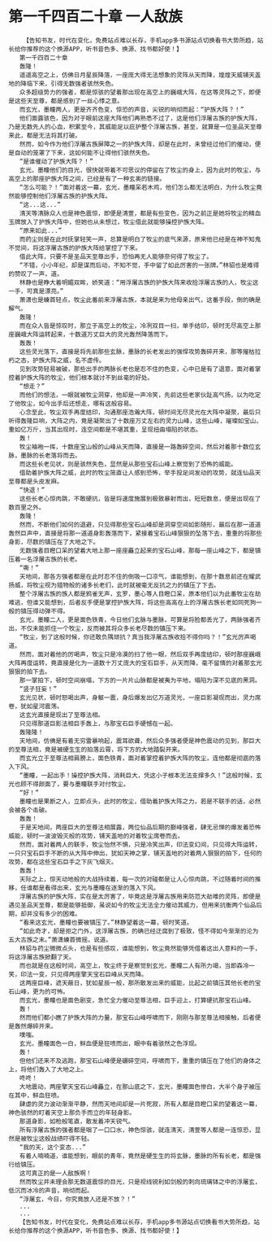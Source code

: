 # 第一千四百二十章 一人敌族
        【告知书友，时代在变化，免费站点难以长存，手机app多书源站点切换看书大势所趋，站长给你推荐的这个换源APP，听书音色多、换源、找书都好使！】
       第一千四百二十章
       轰隆！
       遥遥高空之上，仿佛日月星辰降落，一座庞大得无法想象的灵阵从天而降，煌煌天威铺天盖地的降临下来，引得无数强者骇然失色。
       众多超级势力的强者，都是惊骇的望着那出现在高空上的巍峨大阵，在这等灵阵之下，即便是这些天至尊，都是感到了一丝心悸之意。
       而玄光，墨瞳两人，更是齐齐色变，惊恐的声音，尖锐的响彻而起：“护族大阵？！”
       他们面露骇色，因为对于眼前这座大阵他们再熟悉不过了，这是他们浮屠古族的护族大阵，乃是无数先人的心血，积累至今，其威能足以庇护整个浮屠古族，甚至，就算是一位圣品天至尊来此，都是无法将其打破。
       然而，如今作为他们浮屠古族屏障之一的护族大阵，却是在此时，未曾经过他们的催动，便是自动的笼罩了下来，这如何能不让得他们骇然失色。
       “是谁催动了护族大阵？！”
       玄光，墨瞳他们的目光，很快就带着不可思议的停留在了牧尘的身上，因为此时的牧尘，与高空上的那座护族大阵之间，已经是有了一种玄奥的链接。
       “怎么可能？！”面对着这一幕，玄光，墨瞳呆若木鸡，他们怎么都无法明白，为什么牧尘竟然能够控制他们浮屠古族的护族大阵。
       “这...这...”
       清天等清脉众人也是神色震惊，即便是清萱，都是有些变色，因为之前正是她将牧尘的精血玉牌放入了护族大阵中，但她也从未想过，牧尘借此就能够操控护族大阵。
       “原来如此...”
       而药尘则是在此时抚掌轻笑一声，总算是明白了牧尘的底气来源，原来他已经是在神不知鬼不觉间，将这浮屠古族的护族大阵给掌控了下来。
       借此大阵，只要不是圣品天至尊出手，恐怕再无人能够奈何得了牧尘了。
       “不错，小小年纪，却是谋而后动，不知不觉，手中留了如此厉害的一张牌。”林貂也是难得的赞叹了一声，道。
       林静也是睁大着明媚双眸，娇笑道：“用浮屠古族的护族大阵来收拾浮屠古族的人，牧尘这一手，可真是漂亮。”
       萧潇也是螓首轻点，牧尘此番前来浮屠古族，本就是来为他母亲出气，这番手段，倒的确是解气。
       轰隆！
       而在众人皆是惊叹时，那立于高空上的牧尘，冷冽双目一扫，单手结印，顿时无尽高空上那座巍峨大阵运转起来，十数道万丈巨大的灵光轰然降落而下。
       轰轰！
       这些灵光落下，直接是将先前那些玄脉，墨脉的长老发出的强悍攻势轰碎开来，那等摧枯拉朽之态，护族大阵之威，名不虚传。
       见到攻势轻易被破，那些出手的两脉长老也是忍不住的色变，心中已是有了退意，面对着掌控着护族大阵的牧尘，他们根本就讨不到丝毫的好处。
       “想走？”
       而他们的想法，一眼就被牧尘洞穿，他却是一声冷笑，先前这些老家伙趾高气扬，以为吃定了他牧尘，如今出手后还想走，哪有这般容易。
       心念至此，牧尘双手再度结印，沟通那座浩瀚大阵，顿时间无尽灵光在大阵中凝聚，最后只听得轰隆巨响，大阵之内，竟是凝聚出了十数座万丈左右的灵力山峰，这些山峰，璀璨如宝山，重如亿万斤，当其出现时，连空间都是不堪其重，呈现扭曲塌陷的状态。
       轰！
       牧尘袖袍一挥，十数座宝山般的山峰从天而降，直接是一路轰碎空间，然后对着那十数位玄脉，墨脉的长老落将而去。
       而这些长老见状，则是骇然失色，显然是从那些宝石山峰上察觉到了恐怖的威能。
       借助着护族大阵之威，此时的牧尘简直让人感到恐怖，举手投足间发动的攻势，就连仙品天至尊都是头皮发麻。
       “快退！”
       这些长老心惊肉跳，不敢硬抗，皆是将速度施展到极致暴射而出，短短数息，便是出现在了数百里之外。
       轰隆！
       然而，不断他们如何的退避，只见得那些宝石山峰却是洞穿空间如影随形，最后在那一道道轰然巨声中，直接是将那一道道身影轰落而下，紧接着宝石山峰狠狠的坠落下去，重重的将那些身影，尽数的镇压在了大地之下。
       无数强者目瞪口呆的望着大地上那一座座矗立起来的宝石山峰，那每一座山峰之下，都是镇压着一名浮屠古族的长老。
       “嘶！”
       天地间，那各方强者都是在此时忍不住的倒吸一口凉气，谁能想到，在那十数息前还在耀武扬威，将牧尘视为猎物般的诸多长老们，此时就被毫无反抗之力的镇压了下去。
       整个浮屠古族的族人都是鸦雀无声，玄罗，墨心等人目瞪口呆，原本他们以为此番牧尘在劫难逃，但谁又能想到，后者反手便是掌控护族大阵，将这些高高在上的浮屠古族长老如同死狗一般的镇压得动弹不得。
       玄光，墨瞳二人，更是面色铁青，今日他们玄脉与墨脉，可算是将脸都丢光了，两脉强者齐出，不仅未能抓住一个牧尘，反而被其将众多长老尽数的镇压下来。
       “牧尘，到了这般时候，你还敢负隅顽抗？真当我浮屠古族收拾不得你吗？！”玄光厉声喝道。
       然而，面对着他的厉喝声，牧尘只是冷漠的扫了他一眼，然后双手再度结印，顿时那座巍峨大阵再度运转，竟直接是化为一道数十万丈庞大的宝石巨手，从天而降，毫不留情的对着那玄光狠狠的拍下去。
       那一掌拍下，顿时空间崩塌，下方的一片片山脉都是被夷为平地，塌陷为深不见底的黑洞。
       “竖子狂妄！”
       玄光见状，顿时怒喝出声，身躯一震，身后爆发出亿万道灵光，一座巨影凝现而出，灵力席卷，犹如星河震荡。
       这玄光直接是现出了至尊法相。
       只见得那道巨影法相巨手轰上，与那宝石巨手硬憾在一起。
       轰隆隆！
       天地间，仿佛是有着无穷雷暴响起，震耳欲聋，然后众多强者便是神色震动的见到，那巨大的至尊法相，竟是被硬生生的拍落云霄，将下方的大地踏裂开来。
       而玄光立于至尊法相肩膀上，面色铁青，面对着掌控着护族大阵的牧尘，连他都是彻底的落入下风。
       “墨瞳，一起出手！操控护族大阵，消耗巨大，凭这小子根本无法支撑多久！”这般时候，玄光也顾不得颜面了，要与墨瞳联手对付牧尘。
       “好！”
       墨瞳也是果断之人，立即点头，此时的牧尘，借助着护族大阵之力，若是不联手的话，必然会被各个击破。
       轰轰！
       于是天地间，两座巨大的至尊法相展露，两位仙品后期的巅峰强者，肆无忌惮的爆发着恐怖威能，顿时一波波毁灭般的攻势，铺天盖地的对着牧尘席卷而去。
       然而，面对着两人的联手，牧尘怡然不惧，只是冷笑出声，印法变幻间，只见得大阵运转，一只只宝石巨手不断的从大阵中伸出，犹如天神之掌，铺天盖地的对着两人狠狠的拍下，任何的攻势，都在这些宝石巨手之下灰飞烟灭。
       轰轰！
       天际之上，惊天动地般的大战持续着，每一次的对碰都是让人心惊肉跳，不过随着时间的推移，任谁都是看得出来，玄光与墨瞳在逐渐的落入下风。
       浮屠古族的护族大阵，实在是太厉害了，毕竟这是浮屠古族用来防范大劫难的灵阵，即便是遇见圣品天至尊，都是能够抵御，虽说如今的牧尘无法全力催动其威力，但用来抗衡两个仙品后期，却并没有多少的困难。
       “看来这玄光，墨瞳也要被镇压了。”林静望着这一幕，顿时笑道。
       “如此奇才，却是拒之门外，这浮屠古族，的确已经迂腐到了极致，怪不得如今渐渐的沦为五大古族之末。”萧潇螓首微摇，说道。
       林貂与药尘微微点头，也是有些感叹，谁能想到，牧尘竟然能够凭借着这出人意料的一手，将这浮屠古族掀翻了天。
       而也就是在这般时间，高空上，牧尘终于是察觉到玄光，墨瞳二人有所力竭，当即森冷一笑，印法一变，只见得两座擎天宝石巨峰从天而降。
       这两座巨峰，遮天蔽日，犹如星辰一般，那所散发出来的威能，比起之前镇压其他长老的宝石山峰，更为的可怖。
       而玄光，墨瞳也是面色剧变，急忙全力催动至尊法相，巨手迎上，打算硬抗那宝石山峰。
       轰！
       然而他们都小瞧了护族大阵的力量，那宝石山峰呼啸而下，刚刚与那至尊法相接触，后者便是轰然爆碎开来。
       噗嗤。
       玄光，墨瞳面色一白，鲜血便是狂喷而出，眼中有着骇然之色浮现。
       轰！
       但他们还来不及逃跑，那宝石山峰便是碾碎空间，呼啸而下，重重的镇压在了他们的身体之上，将他们轰入了大地之上。
       咚咚！
       大地震动，两座擎天宝石山峰矗立，在那山底之下，玄光，墨瞳面色惨白，大半个身子被压在其中，鲜血狂喷。
       肆虐的灵力波动渐渐平静，然而天地间却是一片死寂，所有人都是目瞪口呆的望着这一幕，神色骇然的盯着天空上那负手而立的年轻身影。
       那道身影，如枪般笔直，散发着冲天锐气。
       所有浮屠古族的强者都是咽了一口口水，神色惊骇，就连清天，清萱等人都是一连惊恐，显然是被牧尘这般战绩吓得不轻。
       “我的天，这个变态...”
       有着人喃喃道，谁能想到，眼前的青年，竟然是硬生生的将玄脉，墨脉的所有长老，都是强行给镇压。
       这可真正的是一人敌族啊！
       然而牧尘并未理会那无数道震惊的目光，只是视线锐利如剑般的刺向琉璃钵之中的浮屠玄，低沉而冰冷的声音，响彻而起。
       “浮屠玄，今日，你究竟放人还是不放？！”
       ...
       ...
       【告知书友，时代在变化，免费站点难以长存，手机app多书源站点切换看书大势所趋，站长给你推荐的这个换源APP，听书音色多、换源、找书都好使！】